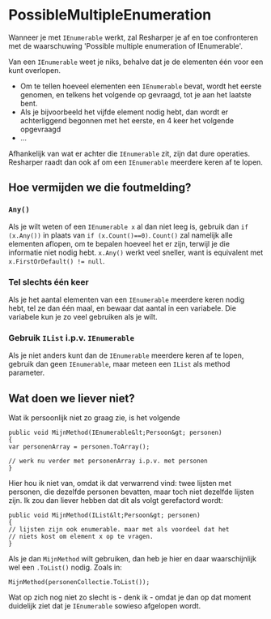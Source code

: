PossibleMultipleEnumeration
===========================

Wanneer je met `IEnumerable` werkt, zal Resharper je af en toe
confronteren met de waarschuwing 'Possible multiple enumeration of
IEnumerable'.

Van een `IEnumerable` weet je niks, behalve dat je de elementen één voor
een kunt overlopen.

-   Om te tellen hoeveel elementen een `IEnumerable` bevat, wordt het
    eerste genomen, en telkens het volgende op gevraagd, tot je aan het
    laatste bent.
-   Als je bijvoorbeeld het vijfde element nodig hebt, dan wordt er
    achterliggend begonnen met het eerste, en 4 keer het volgende
    opgevraagd
-   ...

Afhankelijk van wat er achter die `IEnumerable` zit, zijn dat dure
operaties. Resharper raadt dan ook af om een `IEnumerable` meerdere
keren af te lopen.

Hoe vermijden we die foutmelding?
---------------------------------

### `Any()`

Als je wilt weten of een `IEnumerable x` al dan niet leeg is, gebruik
dan `if (x.Any())` in plaats van `if (x.Count()==0)`. `Count()` zal
namelijk alle elementen aflopen, om te bepalen hoeveel het er zijn,
terwijl je die informatie niet nodig hebt. `x.Any()` werkt veel sneller,
want is equivalent met `x.FirstOrDefault() != null`.

### Tel slechts één keer

Als je het aantal elementen van een `IEnumerable` meerdere keren nodig
hebt, tel ze dan één maal, en bewaar dat aantal in een variabele. Die
variabele kun je zo veel gebruiken als je wilt.

### Gebruik `IList` i.p.v. `IEnumerable`

Als je niet anders kunt dan de `IEnumerable` meerdere keren af te lopen,
gebruik dan geen `IEnumerable`, maar meteen een `IList` als method
parameter.

Wat doen we liever niet?
------------------------

Wat ik persoonlijk niet zo graag zie, is het volgende
```
public void MijnMethod(IEnumerable&lt;Persoon&gt; personen)
{
var personenArray = personen.ToArray();

// werk nu verder met personenArray i.p.v. met personen
}
```

Hier hou ik niet van, omdat ik dat verwarrend vind: twee lijsten met
personen, die dezelfde personen bevatten, maar toch niet dezelfde
lijsten zijn. Ik zou dan liever hebben dat dit als volgt gerefactord
wordt:

```
public void MijnMethod(IList&lt;Persoon&gt; personen)
{
// lijsten zijn ook enumerable. maar met als voordeel dat het
// niets kost om element x op te vragen.
}
```

Als je dan `MijnMethod` wilt gebruiken, dan heb je hier en daar
waarschijnlijk wel een `.ToList()` nodig. Zoals in:

```
MijnMethod(personenCollectie.ToList());
```

Wat op zich nog niet zo slecht is - denk ik - omdat je dan op dat moment
duidelijk ziet dat je `IEnumerable` sowieso afgelopen wordt.
